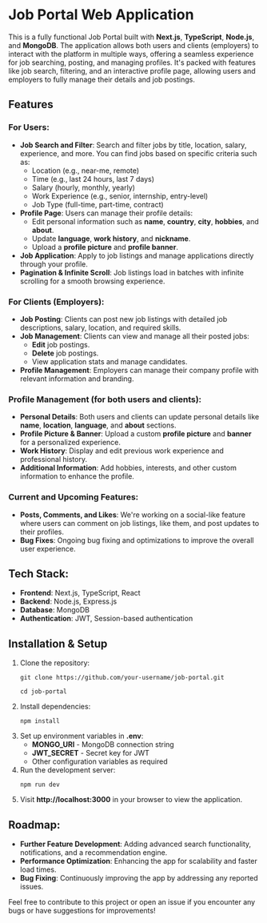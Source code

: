 <h1>Job Portal Web Application</h1>
    <p>This is a fully functional Job Portal built with <strong>Next.js</strong>, <strong>TypeScript</strong>, <strong>Node.js</strong>, and <strong>MongoDB</strong>. The application allows both users and clients (employers) to interact with the platform in multiple ways, offering a seamless experience for job searching, posting, and managing profiles. It's packed with features like job search, filtering, and an interactive profile page, allowing users and employers to fully manage their details and job postings.</p>

<h2>Features</h2>

 <h3>For Users:</h3>
    <ul>
        <li><strong>Job Search and Filter</strong>: Search and filter jobs by title, location, salary, experience, and more. You can find jobs based on specific criteria such as:
            <ul>
                <li>Location (e.g., near-me, remote)</li>
                <li>Time (e.g., last 24 hours, last 7 days)</li>
                <li>Salary (hourly, monthly, yearly)</li>
                <li>Work Experience (e.g., senior, internship, entry-level)</li>
                <li>Job Type (full-time, part-time, contract)</li>
            </ul>
        </li>
        <li><strong>Profile Page</strong>: Users can manage their profile details:
            <ul>
                <li>Edit personal information such as <strong>name</strong>, <strong>country</strong>, <strong>city</strong>, <strong>hobbies</strong>, and <strong>about</strong>.</li>
                <li>Update <strong>language</strong>, <strong>work history</strong>, and <strong>nickname</strong>.</li>
                <li>Upload a <strong>profile picture</strong> and <strong>profile banner</strong>.</li>
            </ul>
        </li>
        <li><strong>Job Application</strong>: Apply to job listings and manage applications directly through your profile.</li>
        <li><strong>Pagination & Infinite Scroll</strong>: Job listings load in batches with infinite scrolling for a smooth browsing experience.</li>
    </ul>

 <h3>For Clients (Employers):</h3>
    <ul>
        <li><strong>Job Posting</strong>: Clients can post new job listings with detailed job descriptions, salary, location, and required skills.</li>
        <li><strong>Job Management</strong>: Clients can view and manage all their posted jobs:
            <ul>
                <li><strong>Edit</strong> job postings.</li>
                <li><strong>Delete</strong> job postings.</li>
                <li>View application stats and manage candidates.</li>
            </ul>
        </li>
        <li><strong>Profile Management</strong>: Employers can manage their company profile with relevant information and branding.</li>
    </ul>

   <h3>Profile Management (for both users and clients):</h3>
    <ul>
        <li><strong>Personal Details</strong>: Both users and clients can update personal details like <strong>name</strong>, <strong>location</strong>, <strong>language</strong>, and <strong>about</strong> sections.</li>
        <li><strong>Profile Picture & Banner</strong>: Upload a custom <strong>profile picture</strong> and <strong>banner</strong> for a personalized experience.</li>
        <li><strong>Work History</strong>: Display and edit previous work experience and professional history.</li>
        <li><strong>Additional Information</strong>: Add hobbies, interests, and other custom information to enhance the profile.</li>
    </ul>
    <h3>Current and Upcoming Features:</h3>
    <ul>
        <li><strong>Posts, Comments, and Likes</strong>: We're working on a social-like feature where users can comment on job listings, like them, and post updates to their profiles.</li>
        <li><strong>Bug Fixes</strong>: Ongoing bug fixing and optimizations to improve the overall user experience.</li>
    </ul>

  <h2>Tech Stack:</h2>
    <ul>
        <li><strong>Frontend</strong>: Next.js, TypeScript, React</li>
        <li><strong>Backend</strong>: Node.js, Express.js</li>
        <li><strong>Database</strong>: MongoDB</li>
        <li><strong>Authentication</strong>: JWT, Session-based authentication</li>
    </ul>

  <h2>Installation & Setup</h2>
    <ol>
        <li>Clone the repository:
            <pre><code>git clone https://github.com/your-username/job-portal.git</code></pre>
            <pre><code>cd job-portal</code></pre>
        </li>
        <li>Install dependencies:
            <pre><code>npm install</code></pre>
        </li>
        <li>Set up environment variables in <strong>.env</strong>:
            <ul>
                <li><strong>MONGO_URI</strong> - MongoDB connection string</li>
                <li><strong>JWT_SECRET</strong> - Secret key for JWT</li>
                <li>Other configuration variables as required</li>
            </ul>
        </li>
        <li>Run the development server:
            <pre><code>npm run dev</code></pre>
        </li>
        <li>Visit <strong>http://localhost:3000</strong> in your browser to view the application.</li>
    </ol>

 <h2>Roadmap:</h2>
    <ul>
        <li><strong>Further Feature Development</strong>: Adding advanced search functionality, notifications, and a recommendation engine.</li>
        <li><strong>Performance Optimization</strong>: Enhancing the app for scalability and faster load times.</li>
        <li><strong>Bug Fixing</strong>: Continuously improving the app by addressing any reported issues.</li>
    </ul>

 <p>Feel free to contribute to this project or open an issue if you encounter any bugs or have suggestions for improvements!</p>

